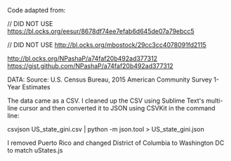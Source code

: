 Code adapted from:

// DID NOT USE https://bl.ocks.org/eesur/8678df74ee7efab6d645de07a79ebcc5

// DID NOT USE http://bl.ocks.org/mbostock/29cc3cc4078091fd2115


http://bl.ocks.org/NPashaP/a74faf20b492ad377312
https://gist.github.com/NPashaP/a74faf20b492ad377312


DATA:
Source:  U.S. Census Bureau, 2015 American Community Survey 1-Year Estimates

The data came as a CSV. I cleaned up the CSV using Sublime Text's multi-line cursor and then converted it to JSON using CSVKit in the command line: 

csvjson US_state_gini.csv | python -m json.tool > US_state_gini.json

I removed Puerto Rico and changed District of Columbia to Washington DC to match uStates.js
